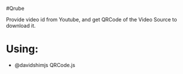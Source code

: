 #Qrube

Provide video id from Youtube, and get QRCode of the Video Source to download it.

# Using:
* @davidshimjs QRCode.js


